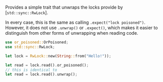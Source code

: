 Provides a simple trait that unwraps the locks provide by [`std::sync::RwLock`].

In every case, this is the same as calling `.expect("lock poisoned")`. However, it
does not use `.unwrap()` or `.expect()`, which makes it easier to distinguish from
other forms of unwrapping when reading code.

```rust
use or_poisoned::OrPoisoned;
use std::sync::RwLock;

let lock = RwLock::new(String::from("Hello!"));

let read = lock.read().or_poisoned();
// this is identical to
let read = lock.read().unwrap();
```
